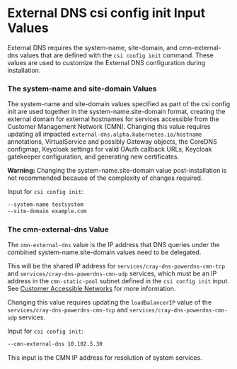 # External DNS csi config init Input Values

External DNS requires the system-name, site-domain, and cmn-external-dns values that are defined with the `csi config init` command. These values are used to customize the External DNS configuration during installation.

### The system-name and site-domain Values

The system-name and site-domain values specified as part of the csi config init are used together in the system-name.site-domain format, creating the external domain for external hostnames for services accessible from the Customer Management Network \(CMN\). Changing this value requires updating all impacted `external-dns.alpha.kubernetes.io/hostname` annotations, VirtualService and possibly Gateway objects, the CoreDNS configmap, Keycloak settings for valid OAuth callback URLs, Keycloak gatekeeper configuration, and generating new certificates.

**Warning:** Changing the system-name.site-domain value post-installation is not recommended because of the complexity of changes required.

Input for `csi config init`:

```bash
--system-name testsystem
--site-domain example.com
```

### The cmn-external-dns Value

The `cmn-external-dns` value is the IP address that DNS queries under the combined system-name.site-domain values need to be delegated.

This will be the shared IP address for `services/cray-dns-powerdns-cmn-tcp` and `services/cray-dns-powerdns-cmn-udp` services, which must be an IP address in the `cmn-static-pool` subnet defined in the `csi config init` input. See [Customer Accessible Networks](../customer_accessible_networks/Customer_Accessible_Networks.md) for more information.

Changing this value requires updating the `loadBalancerIP` value of the `services/cray-dns-powerdns-cmn-tcp` and `services/cray-dns-powerdns-cmn-udp` services.

Input for `csi config init`:

```bash
--cmn-external-dns 10.102.5.30
```

This input is the CMN IP address for resolution of system services.

